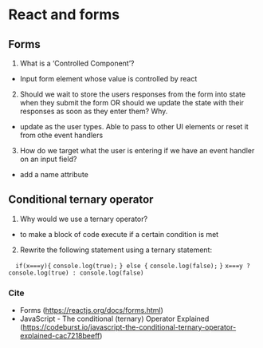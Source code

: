 # React and forms
## Forms
1. What is a ‘Controlled Component’?
  - Input form element whose value is controlled by react
2. Should we wait to store the users responses from the form into state when they submit the form OR should we update the state with their responses as soon as they enter them? Why.
  - update as the user types. Able to pass to other UI elements or reset it from othe event handlers
3. How do we target what the user is entering if we have an event handler on an input field?
  - add a name attribute

## Conditional ternary operator
1. Why would we use a ternary operator?
- to make a block of code execute if a certain condition is met
2. Rewrite the following statement using a ternary statement:
 

```   if(x===y){ ```
 ``` console.log(true); ```
 ``` } else { ```
``` console.log(false); ```
 ``` } ```
 ``` x===y ? console.log(true) : console.log(false) ```
### Cite 
- Forms (https://reactjs.org/docs/forms.html)
- JavaScript - The conditional (ternary) Operator Explained (https://codeburst.io/javascript-the-conditional-ternary-operator-explained-cac7218beeff)